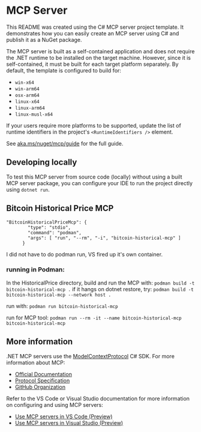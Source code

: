 # MCP Server

This README was created using the C# MCP server project template.
It demonstrates how you can easily create an MCP server using C# and publish it as a NuGet package.

The MCP server is built as a self-contained application and does not require the .NET runtime to be installed on the target machine.
However, since it is self-contained, it must be built for each target platform separately.
By default, the template is configured to build for:
* `win-x64`
* `win-arm64`
* `osx-arm64`
* `linux-x64`
* `linux-arm64`
* `linux-musl-x64`

If your users require more platforms to be supported, update the list of runtime identifiers in the project's `<RuntimeIdentifiers />` element.

See [aka.ms/nuget/mcp/guide](https://aka.ms/nuget/mcp/guide) for the full guide.

## Developing locally

To test this MCP server from source code (locally) without using a built MCP server package, you can configure your IDE to run the project directly using `dotnet run`.


## Bitcoin Historical Price MCP

```
"BitcoinHistoricalPriceMcp": {
        "type": "stdio",
        "command": "podman",
        "args": [ "run", "--rm", "-i", "bitcoin-historical-mcp" ]
      }
```
I did not have to do podman run, VS fired up it's own container.

### running in Podman:

In the HistoricalPrice directory,
build and run the MCP with:
`podman build -t bitcoin-historical-mcp .`
if it hangs on dotnet restore, try: `podman build -t bitcoin-historical-mcp --network host .`

run with: 
`podman run bitcoin-historical-mcp`

run for MCP tool:
`podman run --rm -it --name bitcoin-historical-mcp bitcoin-historical-mcp`

## More information

.NET MCP servers use the [ModelContextProtocol](https://www.nuget.org/packages/ModelContextProtocol) C# SDK. For more information about MCP:

- [Official Documentation](https://modelcontextprotocol.io/)
- [Protocol Specification](https://spec.modelcontextprotocol.io/)
- [GitHub Organization](https://github.com/modelcontextprotocol)

Refer to the VS Code or Visual Studio documentation for more information on configuring and using MCP servers:

- [Use MCP servers in VS Code (Preview)](https://code.visualstudio.com/docs/copilot/chat/mcp-servers)
- [Use MCP servers in Visual Studio (Preview)](https://learn.microsoft.com/visualstudio/ide/mcp-servers)
